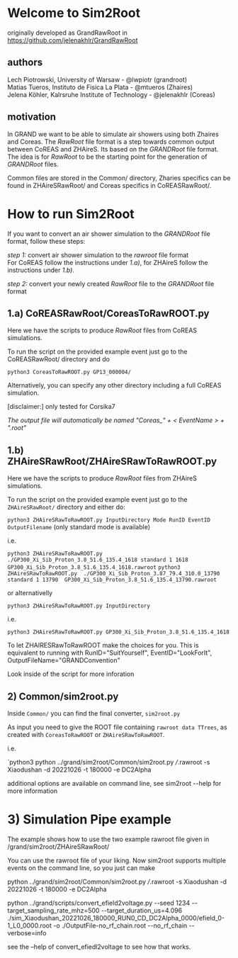 ﻿# Welcome to Sim2Root
originally developed as GrandRawRoot in https://github.com/jelenakhlr/GrandRawRoot

## authors
Lech Piotrowski, University of Warsaw - @lwpiotr (grandroot)\
Matias Tueros, Instituto de Fisica La Plata - @mtueros (Zhaires)\
Jelena Köhler, Kalrsruhe Institute of Technology  - @jelenakhlr (Coreas)

## motivation
In GRAND we want to be able to simulate air showers using both Zhaires and Coreas.
The _RawRoot_ file format is a step towards common output between CoREAS and ZHAireS. Its based on the _GRANDRoot_ file format.
The idea is for _RawRoot_ to be the starting point for the generation of _GRANDRoot_ files.

Common files are stored in the Common/ directory, Zharies specifics can be found in ZHAireSRawRoot/ and Coreas specifics in CoREASRawRoot/. 

# How to run Sim2Root
If you want to convert an air shower simulation to the _GRANDRoot_ file format, follow these steps:

*step 1:* convert air shower simulation to the _rawroot_ file format\
For CoREAS follow the instructions under *1.a)*, for ZHAireS follow the instructions under *1.b)*.

*step 2:* convert your newly created _RawRoot_ file to the _GRANDRoot_ file format


## 1.a) CoREASRawRoot/CoreasToRawROOT.py
Here we have the scripts to produce _RawRoot_ files from CoREAS simulations.

To run the script on the provided example event just go to the CoREASRawRoot/ directory and do

`python3 CoreasToRawROOT.py GP13_000004/`

Alternatively, you can specify any other directory including a full CoREAS simulation.

[disclaimer:] only tested for Corsika7

*The output file will automatically be named "Coreas_" + < EventName > + ".root"*

## 1.b) ZHAireSRawRoot/ZHAireSRawToRawROOT.py
Here we have the scripts to produce _RawRoot_ files from ZHAireS simulations.

To run the script on the provided example event just go to the `ZHAireSRawRoot/` directory and either do:

`python3 ZHAireSRawToRawROOT.py InputDirectory Mode RunID EventID OutputFilename` (only standard mode is available)

 i.e.

`python3 ZHAireSRawToRawROOT.py  ./GP300_Xi_Sib_Proton_3.8_51.6_135.4_1618 standard 1 1618  GP300_Xi_Sib_Proton_3.8_51.6_135.4_1618.rawroot`
`python3 ZHAireSRawToRawROOT.py  ./GP300_Xi_Sib_Proton_3.87_79.4_310.0_13790 standard 1 13790  GP300_Xi_Sib_Proton_3.8_51.6_135.4_13790.rawroot`

or alternativelly

`python3 ZHAireSRawToRawROOT.py InputDirectory`

 i.e.

`python3 ZHAireSRawToRawROOT.py GP300_Xi_Sib_Proton_3.8_51.6_135.4_1618`

To let ZHAIRESRawToRawROOT make the choices for you. This is equivalent to running with RunID="SuitYourself", EventID="LookForIt", OutputFileName="GRANDConvention"	

Look inside of the script for more inforation

## 2) Common/sim2root.py
Inside `Common/` you can find the final converter, `sim2root.py`

As input you need to give the ROOT file containing `rawroot data TTrees`, as created with `CoreasToRawROOT` or `ZHAireSRawToRawROOT`.

i.e.

`python3 python  ../grand/sim2root/Common/sim2root.py <your path>*/*.rawroot -s Xiaodushan -d 20221026 -t 180000 -e DC2Alpha



additional options are available on command line, see sim2root --help for more information

# 3) Simulation Pipe example 

The example shows how to use the two example rawroot file given in /grand/sim2root/ZHAireSRawRoot/

You can use the rawroot file of your liking. Now sim2root supports multiple events on the command line, so you just can make

python  ../grand/sim2root/Common/sim2root.py */*.rawroot -s Xiaodushan -d 20221026 -t 180000 -e DC2Alpha


python ../grand/scripts/convert_efield2voltage.py --seed 1234 --target_sampling_rate_mhz=500 --target_duration_us=4.096 ./sim_Xiaodushan_20221026_180000_RUN0_CD_DC2Alpha_0000/efield_0-1_L0_0000.root -o ./OutputFile-no_rf_chain.root --no_rf_chain --verbose=info


see the –help of convert_efiedl2voltage to see how that works.
